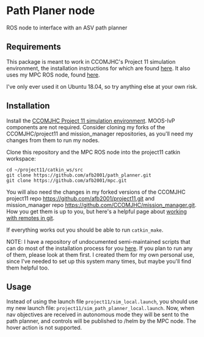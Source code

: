 # Path Planer node
ROS node to interface with an ASV path planner

## Requirements
This package is meant to work in CCOMJHC's Project 11 simulation environment, the installation instructions for which are found <a href="https://github.com/CCOMJHC/project11_documentation/blob/master/SettingUpASimulationEnvironment.md">here</a>. It also uses my MPC ROS node, found <a href="https://github.com/afb2001/mpc">here</a>.

I've only ever used it on Ubuntu 18.04, so try anything else at your own risk.

## Installation
Install the <a href="https://github.com/CCOMJHC/project11_documentation/blob/master/SettingUpASimulationEnvironment.md">CCOMJHC Project 11 simulation environment</a>. MOOS-IvP components  are not required. Consider cloning my forks of the CCOMJHC/project11 and mission_manager repositories, as you'll need my changes from them to run my nodes.

Clone this repository and the MPC ROS node into the project11 catkin workspace:
```
cd ~/project11/catkin_ws/src
git clone https://github.com/afb2001/path_planner.git
git clone https://github.com/afb2001/mpc.git
```

You will also need the changes in my forked versions of the CCOMJHC project11 repo https://github.com/afb2001/project11.git and mission_manager repo https://github.com/CCOMJHC/mission_manager.git. How you get them is up to you, but here's a helpful page about <a href="https://git-scm.com/book/en/v2/Git-Basics-Working-with-Remotes">working with remotes in git</a>.

If everything works out you should be able to run <code>catkin_make</code>. 

NOTE: I have a repository of undocumented semi-maintained scripts that can do most of the installation process for you <a href="https://github.com/afb2001/useful_scripts.git">here</a>. If you plan to run any of them, please look at them first. I created them for my own personal use, since I've needed to set up this system many times, but maybe you'll find them helpful too.

## Usage
Instead of using the launch file <code>project11/sim_local.launch</code>, you should use my new launch file: <code>project11/sim_path_planner_local.launch</code>. Now, when nav objectives are received in autonomous mode they will be sent to the path planner, and controls will be published to /helm by the MPC node. The hover action is not supported. 
